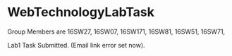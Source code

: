 # WebTechnologyLabTask


Group Members are 
16SW27,
16SW07,
16SW171,
16SW81,
16SW51,
16SW71,




Lab1 Task Submitted.   (Email link error set now).



